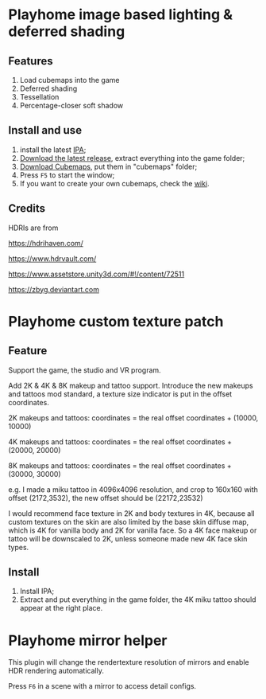 
# Playhome image based lighting & deferred shading
## Features
1. Load cubemaps into the game
2. Deferred shading
3. Tessellation
4. Percentage-closer soft shadow

## Install and use
1. install the latest [IPA](https://github.com/Eusth/IPA/releases);
2. [Download the latest release](https://bitbucket.org/plastics/myphipaplugins/downloads/), extract everything into the game folder;
3. [Download Cubemaps](https://mega.nz/#F!ATJQRDBY!c69iE9FSwyE0oAY9vWEMWw), put them in "cubemaps" folder;
4. Press `F5` to start the window;
5. If you want to create your own cubemaps, check the [wiki](https://bitbucket.org/plastics/myphipaplugins/wiki/Home).

## Credits
HDRIs are from

https://hdrihaven.com/

https://www.hdrvault.com/

https://www.assetstore.unity3d.com/#!/content/72511

https://zbyg.deviantart.com

# Playhome custom texture patch
## Feature
Support the game, the studio and VR program.

Add 2K & 4K & 8K makeup and tattoo support. Introduce the new makeups and tattoos mod standard, a texture size indicator is put in the offset coordinates.

2K makeups and tattoos: coordinates = the real offset coordinates + (10000, 10000)

4K makeups and tattoos: coordinates = the real offset coordinates + (20000, 20000)

8K makeups and tattoos: coordinates = the real offset coordinates + (30000, 30000)

e.g. I made a miku tattoo in 4096x4096 resolution, and crop to 160x160 with offset (2172,3532), the new offset should be (22172,23532)

I would recommend face texture in 2K and body textures in 4K, because all custom textures on the skin are also limited by the base skin diffuse map, which is 4K for vanilla body and 2K for vanilla face. So a 4K face makeup or tattoo will be downscaled to 2K, unless someone made new 4K face skin types.

## Install
1. Install IPA;
2. Extract and put everything in the game folder, the 4K miku tattoo should appear at the right place.

# Playhome mirror helper

This plugin will change the rendertexture resolution of mirrors and enable HDR rendering automatically.

Press `F6` in a scene with a mirror to access detail configs. 
